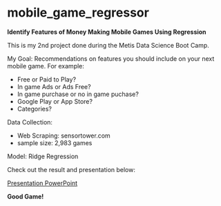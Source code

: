 # mobile_game_regressor

**Identify Features of Money Making Mobile Games Using Regression**

This is my 2nd project done during the Metis Data Science Boot Camp.

My Goal:
Recommendations on features you should include on your next mobile game.
For example:

- Free or Paid to Play?
- In game Ads or Ads Free?
- In game purchase or no in game puchase?
- Google Play or App Store?
- Categories?

Data Collection:
- Web Scraping: sensortower.com
- sample size: 2,983 games

Model: Ridge Regression

Check out the result and presentation below:

[Presentation PowerPoint](https://github.com/bainong007/mobile_game_regressor/blob/master/presentation/Mobile%20Game%20Regression.pptx)


**Good Game!**
